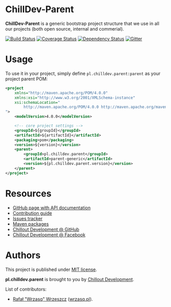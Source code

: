 <!---
# This file is part of the ChillDev-Parent.
#
# @license http://mit-license.org/ The MIT license
# @copyright 2015, 2017 © by Rafał Wrzeszcz - Wrzasq.pl.
-->

# ChillDev-Parent

**ChillDev-Parent** is a generic bootstrap project structure that we use in all our projects (both open source, internal and commerial).

[![Build Status](https://travis-ci.org/chilloutdevelopment/pl.chilldev.parent.svg)](https://travis-ci.org/chilloutdevelopment/pl.chilldev.parent)
[![Coverage Status](https://coveralls.io/repos/chilloutdevelopment/pl.chilldev.parent/badge.png?branch=develop)](https://coveralls.io/r/chilloutdevelopment/pl.chilldev.parent)
[![Dependency Status](https://www.versioneye.com/user/projects/555cb2e4634daa30fb00090e/badge.svg?style=flat)](https://www.versioneye.com/user/projects/555cb2e4634daa30fb00090e)
[![Gitter](https://badges.gitter.im/Join%20Chat.svg)](https://gitter.im/chilloutdevelopment/pl.chilldev.parent)

# Usage

To use it in your project, simply define `pl.chilldev.parent:parent` as your project parent POM:

```xml
<project
    xmlns="http://maven.apache.org/POM/4.0.0"
    xmlns:xsi="http://www.w3.org/2001/XMLSchema-instance"
    xsi:schemaLocation="
        http://maven.apache.org/POM/4.0.0 http://maven.apache.org/maven-v4_0_0.xsd
">
    <modelVersion>4.0.0</modelVersion>

    <!-- core project settings -->
    <groupId>${groupId}</groupId>
    <artifactId>${artifactId}</artifactId>
    <packaging>pom</packaging>
    <version>${version}</version>
    <parent>
        <groupId>pl.chilldev.parent</groupId>
        <artifactId>parent-generic</artifactId>
        <version>${pl.chilldev.parent.version}</version>
    </parent>
</project>
```

# Resources

-   [GitHub page with API documentation](https://chilloutdevelopment.github.io/pl.chilldev.parent)
-   [Contribution guide](https://github.com/chilloutdevelopment/pl.chilldev.parent/blob/develop/CONTRIBUTING.md)
-   [Issues tracker](https://github.com/chilloutdevelopment/pl.chilldev.parent/issues)
-   [Maven packages](https://search.maven.org/#search%7Cga%7C1%7Cg%3A%22pl.chilldev.parent%22)
-   [Chillout Development @ GitHub](https://github.com/chilloutdevelopment)
-   [Chillout Development @ Facebook](https://www.facebook.com/chilldev)

# Authors

This project is published under [MIT license](https://github.com/chilloutdevelopment/pl.chilldev.parent/tree/master/LICENSE).

**pl.chilldev.parent** is brought to you by [Chillout Development](https://chilldev.pl).

List of contributors:

-   [Rafał "Wrzasq" Wrzeszcz](https://github.com/rafalwrzeszcz) ([wrzasq.pl](https://wrzasq.pl)).
